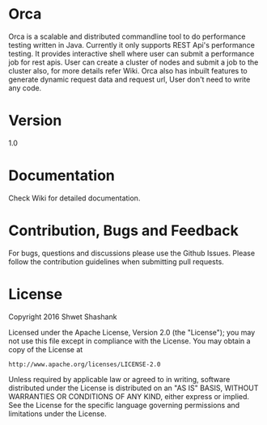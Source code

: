 # Orca
Orca is a scalable and distributed commandline tool to do performance testing written in Java. Currently it only supports REST Api's performance testing. It provides interactive shell where user can submit a performance job for rest apis. User can create a cluster of nodes and submit a job to the cluster also, for more details refer Wiki. Orca also has inbuilt features to generate dynamic request data and request url, User don't need to write any code.

# Version
1.0

# Documentation

Check Wiki for detailed documentation.

# Contribution, Bugs and Feedback

For bugs, questions and discussions please use the Github Issues.
Please follow the contribution guidelines when submitting pull requests.

# License

Copyright 2016 Shwet Shashank

Licensed under the Apache License, Version 2.0 (the "License");
you may not use this file except in compliance with the License.
You may obtain a copy of the License at

    http://www.apache.org/licenses/LICENSE-2.0

Unless required by applicable law or agreed to in writing, software
distributed under the License is distributed on an "AS IS" BASIS,
WITHOUT WARRANTIES OR CONDITIONS OF ANY KIND, either express or implied.
See the License for the specific language governing permissions and
limitations under the License.
